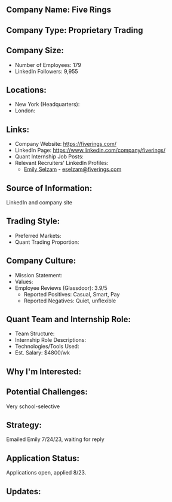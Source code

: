 ## Company Name: Five Rings

## Company Type: Proprietary Trading

## Company Size:
- Number of Employees: 179
- LinkedIn Followers: 9,955

## Locations:
- New York (Headquarters): 
- London: 

## Links:
- Company Website: https://fiverings.com/
- LinkedIn Page: https://www.linkedin.com/company/fiverings/
- Quant Internship Job Posts: 
- Relevant Recruiters' LinkedIn Profiles: 
  - [Emily Selzam](https://www.linkedin.com/in/emilyselzam/) - eselzam@fiverings.com

## Source of Information:
LinkedIn and company site

## Trading Style:
- Preferred Markets: 
- Quant Trading Proportion: 

## Company Culture:
- Mission Statement: 
- Values: 
- Employee Reviews (Glassdoor): 3.9/5
  - Reported Positives: Casual, Smart, Pay
  - Reported Negatives: Quiet, unflexible

## Quant Team and Internship Role:
- Team Structure: 
- Internship Role Descriptions: 
- Technologies/Tools Used: 
- Est. Salary: $4800/wk

## Why I'm Interested:

## Potential Challenges: 
Very school-selective

## Strategy:
Emailed Emily 7/24/23, waiting for reply

## Application Status:
Applications open, applied 8/23.

## Updates:
